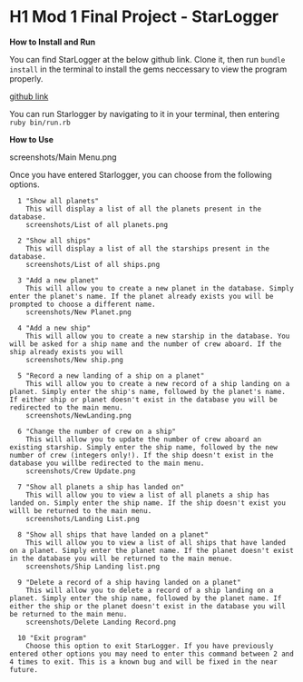 
# H1 Mod 1 Final Project - StarLogger

**How to Install and Run**

You can find StarLogger at the below github link. Clone it, then run `bundle install` in the terminal to install the gems neccessary to view the program properly.

[github link](https://github.com/eliastooloee/ruby-project-alt-guidelines-seattle-web-120919.git)

You can run Starlogger by navigating to it in your terminal, then entering `ruby bin/run.rb`

**How to Use**

screenshots/Main Menu.png

Once you have entered Starlogger, you can choose from the following options. 

      1 "Show all planets"
        This will display a list of all the planets present in the database.
        screenshots/List of all planets.png

      2 "Show all ships"
        This will display a list of all the starships present in the database.
        screenshots/List of all ships.png

      3 "Add a new planet"
        This will allow you to create a new planet in the database. Simply enter the planet's name. If the planet already exists you will be prompted to choose a different name.
        screenshots/New Planet.png

      4 "Add a new ship"
        This will allow you to create a new starship in the database. You will be asked for a ship name and the number of crew aboard. If the ship already exists you will 
        screenshots/New ship.png

      5 "Record a new landing of a ship on a planet"
        This will allow you to create a new record of a ship landing on a planet. Simply enter the ship's name, followed by the planet's name. If either ship or planet doesn't exist in the database you will be redirected to the main menu.
        screenshots/NewLanding.png

      6 "Change the number of crew on a ship"
        This will allow you to update the number of crew aboard an existing starship. Simply enter the ship name, followed by the new number of crew (integers only!). If the ship doesn't exist in the database you willbe redirected to the main menu.
        screenshots/Crew Update.png

      7 "Show all planets a ship has landed on"
        This will allow you to view a list of all planets a ship has landed on. Simply enter the ship name. If the ship doesn't exist you willl be returned to the main menu.
        screenshots/Landing List.png

      8 "Show all ships that have landed on a planet"
        This will allow you to view a list of all ships that have landed on a planet. Simply enter the planet name. If the planet doesn't exist in the database you will be returned to the main menue.
        screenshots/Ship Landing list.png

      9 "Delete a record of a ship having landed on a planet"
        This will allow you to delete a record of a ship landing on a planet. Simply enter the ship name, followed by the planet name. If either the ship or the planet doesn't exist in the database you will be returned to the main menu.
        screenshots/Delete Landing Record.png

      10 "Exit program"
        Choose this option to exit StarLogger. If you have previously entered other options you may need to enter this command between 2 and 4 times to exit. This is a known bug and will be fixed in the near future.

